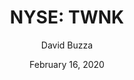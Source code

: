 ---
type: "report"
paper: "TWNK_David_Buzza.pdf"
author: "David Buzza"
company: "Hostess Brands, Inc."
date: "February 16, 2020"
summary: "Hostess Brands, Inc. (“the company” or “Hostess”) produces, markets and distributes Sweet Baked Goods (SBG) throughout North America. The company is well known for its beloved products which date back to the early 1900s. "
title: "NYSE: TWNK"
---